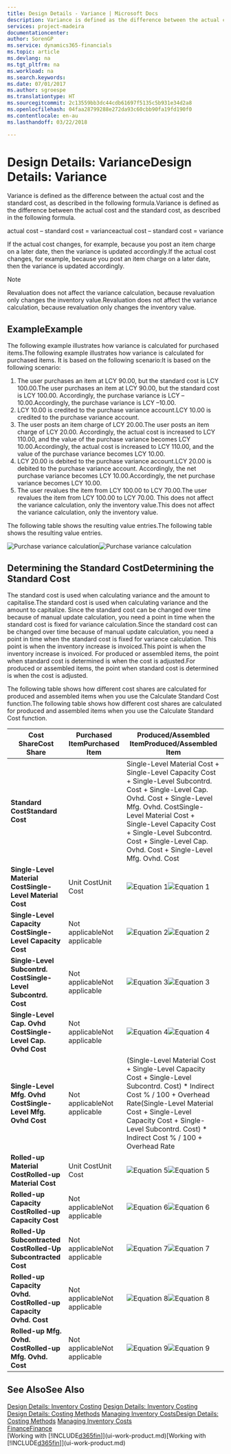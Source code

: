 ```yaml
---
title: Design Details - Variance | Microsoft Docs
description: Variance is defined as the difference between the actual cost and the standard cost, as described in the following formula.
services: project-madeira
documentationcenter: 
author: SorenGP
ms.service: dynamics365-financials
ms.topic: article
ms.devlang: na
ms.tgt_pltfrm: na
ms.workload: na
ms.search.keywords: 
ms.date: 07/01/2017
ms.author: sgroespe
ms.translationtype: HT
ms.sourcegitcommit: 2c13559bb3dc44cdb61697f5135c5b931e34d2a8
ms.openlocfilehash: 04faa28799288e272da93c60cbb90fa19fd190f0
ms.contentlocale: en-au
ms.lasthandoff: 03/22/2018

---
```

# <a name="design-details-variance"></a><span data-ttu-id="d1b2c-103">Design Details: Variance</span><span class="sxs-lookup"><span data-stu-id="d1b2c-103">Design Details: Variance</span></span>
<span data-ttu-id="d1b2c-104">Variance is defined as the difference between the actual cost and the standard cost, as described in the following formula.</span><span class="sxs-lookup"><span data-stu-id="d1b2c-104">Variance is defined as the difference between the actual cost and the standard cost, as described in the following formula.</span></span>  

 <span data-ttu-id="d1b2c-105">actual cost – standard cost = variance</span><span class="sxs-lookup"><span data-stu-id="d1b2c-105">actual cost – standard cost = variance</span></span>  

 <span data-ttu-id="d1b2c-106">If the actual cost changes, for example, because you post an item charge on a later date, then the variance is updated accordingly.</span><span class="sxs-lookup"><span data-stu-id="d1b2c-106">If the actual cost changes, for example, because you post an item charge on a later date, then the variance is updated accordingly.</span></span>  

> [!NOTE]  
>  <span data-ttu-id="d1b2c-107">Revaluation does not affect the variance calculation, because revaluation only changes the inventory value.</span><span class="sxs-lookup"><span data-stu-id="d1b2c-107">Revaluation does not affect the variance calculation, because revaluation only changes the inventory value.</span></span>  

## <a name="example"></a><span data-ttu-id="d1b2c-108">Example</span><span class="sxs-lookup"><span data-stu-id="d1b2c-108">Example</span></span>  
 <span data-ttu-id="d1b2c-109">The following example illustrates how variance is calculated for purchased items.</span><span class="sxs-lookup"><span data-stu-id="d1b2c-109">The following example illustrates how variance is calculated for purchased items.</span></span> <span data-ttu-id="d1b2c-110">It is based on the following scenario:</span><span class="sxs-lookup"><span data-stu-id="d1b2c-110">It is based on the following scenario:</span></span>  

1.  <span data-ttu-id="d1b2c-111">The user purchases an item at LCY 90.00, but the standard cost is LCY 100.00.</span><span class="sxs-lookup"><span data-stu-id="d1b2c-111">The user purchases an item at LCY 90.00, but the standard cost is LCY 100.00.</span></span> <span data-ttu-id="d1b2c-112">Accordingly, the purchase variance is LCY –10.00.</span><span class="sxs-lookup"><span data-stu-id="d1b2c-112">Accordingly, the purchase variance is LCY –10.00.</span></span>  
2.  <span data-ttu-id="d1b2c-113">LCY 10.00 is credited to the purchase variance account.</span><span class="sxs-lookup"><span data-stu-id="d1b2c-113">LCY 10.00 is credited to the purchase variance account.</span></span>  
3.  <span data-ttu-id="d1b2c-114">The user posts an item charge of LCY 20.00.</span><span class="sxs-lookup"><span data-stu-id="d1b2c-114">The user posts an item charge of LCY 20.00.</span></span> <span data-ttu-id="d1b2c-115">Accordingly, the actual cost is increased to LCY 110.00, and the value of the purchase variance becomes LCY 10.00.</span><span class="sxs-lookup"><span data-stu-id="d1b2c-115">Accordingly, the actual cost is increased to LCY 110.00, and the value of the purchase variance becomes LCY 10.00.</span></span>  
4.  <span data-ttu-id="d1b2c-116">LCY 20.00 is debited to the purchase variance account.</span><span class="sxs-lookup"><span data-stu-id="d1b2c-116">LCY 20.00 is debited to the purchase variance account.</span></span> <span data-ttu-id="d1b2c-117">Accordingly, the net purchase variance becomes LCY 10.00.</span><span class="sxs-lookup"><span data-stu-id="d1b2c-117">Accordingly, the net purchase variance becomes LCY 10.00.</span></span>  
5.  <span data-ttu-id="d1b2c-118">The user revalues the item from LCY 100.00 to LCY 70.00.</span><span class="sxs-lookup"><span data-stu-id="d1b2c-118">The user revalues the item from LCY 100.00 to LCY 70.00.</span></span> <span data-ttu-id="d1b2c-119">This does not affect the variance calculation, only the inventory value.</span><span class="sxs-lookup"><span data-stu-id="d1b2c-119">This does not affect the variance calculation, only the inventory value.</span></span>  

 <span data-ttu-id="d1b2c-120">The following table shows the resulting value entries.</span><span class="sxs-lookup"><span data-stu-id="d1b2c-120">The following table shows the resulting value entries.</span></span>  

 <span data-ttu-id="d1b2c-121">![Purchase variance calculation](media/design_details_inventory_costing_11_purchase_variance.png "design_details_inventory_costing_11_purchase_variance")</span><span class="sxs-lookup"><span data-stu-id="d1b2c-121">![Purchase variance calculation](media/design_details_inventory_costing_11_purchase_variance.png "design_details_inventory_costing_11_purchase_variance")</span></span>  

## <a name="determining-the-standard-cost"></a><span data-ttu-id="d1b2c-122">Determining the Standard Cost</span><span class="sxs-lookup"><span data-stu-id="d1b2c-122">Determining the Standard Cost</span></span>  
 <span data-ttu-id="d1b2c-123">The standard cost is used when calculating variance and the amount to capitalise.</span><span class="sxs-lookup"><span data-stu-id="d1b2c-123">The standard cost is used when calculating variance and the amount to capitalize.</span></span> <span data-ttu-id="d1b2c-124">Since the standard cost can be changed over time because of manual update calculation, you need a point in time when the standard cost is fixed for variance calculation.</span><span class="sxs-lookup"><span data-stu-id="d1b2c-124">Since the standard cost can be changed over time because of manual update calculation, you need a point in time when the standard cost is fixed for variance calculation.</span></span> <span data-ttu-id="d1b2c-125">This point is when the inventory increase is invoiced.</span><span class="sxs-lookup"><span data-stu-id="d1b2c-125">This point is when the inventory increase is invoiced.</span></span> <span data-ttu-id="d1b2c-126">For produced or assembled items, the point when standard cost is determined is when the cost is adjusted.</span><span class="sxs-lookup"><span data-stu-id="d1b2c-126">For produced or assembled items, the point when standard cost is determined is when the cost is adjusted.</span></span>  

 <span data-ttu-id="d1b2c-127">The following table shows how different cost shares are calculated for produced and assembled items when you use the Calculate Standard Cost function.</span><span class="sxs-lookup"><span data-stu-id="d1b2c-127">The following table shows how different cost shares are calculated for produced and assembled items when you use the Calculate Standard Cost function.</span></span>  

|<span data-ttu-id="d1b2c-128">Cost Share</span><span class="sxs-lookup"><span data-stu-id="d1b2c-128">Cost Share</span></span>|<span data-ttu-id="d1b2c-129">Purchased Item</span><span class="sxs-lookup"><span data-stu-id="d1b2c-129">Purchased Item</span></span>|<span data-ttu-id="d1b2c-130">Produced/Assembled Item</span><span class="sxs-lookup"><span data-stu-id="d1b2c-130">Produced/Assembled Item</span></span>|  
|----------------|--------------------|------------------------------|  
|<span data-ttu-id="d1b2c-131">**Standard Cost**</span><span class="sxs-lookup"><span data-stu-id="d1b2c-131">**Standard Cost**</span></span>||<span data-ttu-id="d1b2c-132">Single-Level Material Cost + Single-Level Capacity Cost + Single-Level Subcontrd. Cost + Single-Level Cap. Ovhd. Cost + Single-Level Mfg. Ovhd. Cost</span><span class="sxs-lookup"><span data-stu-id="d1b2c-132">Single-Level Material Cost + Single-Level Capacity Cost + Single-Level Subcontrd. Cost + Single-Level Cap. Ovhd. Cost + Single-Level Mfg. Ovhd. Cost</span></span>|  
|<span data-ttu-id="d1b2c-133">**Single-Level Material Cost**</span><span class="sxs-lookup"><span data-stu-id="d1b2c-133">**Single-Level Material Cost**</span></span>|<span data-ttu-id="d1b2c-134">Unit Cost</span><span class="sxs-lookup"><span data-stu-id="d1b2c-134">Unit Cost</span></span>|<span data-ttu-id="d1b2c-135">![Equation 1](media/design_details_inventory_costing_11_equation_1.png "design_details_inventory_costing_11_equation_1")</span><span class="sxs-lookup"><span data-stu-id="d1b2c-135">![Equation 1](media/design_details_inventory_costing_11_equation_1.png "design_details_inventory_costing_11_equation_1")</span></span>|  
|<span data-ttu-id="d1b2c-136">**Single-Level Capacity Cost**</span><span class="sxs-lookup"><span data-stu-id="d1b2c-136">**Single-Level Capacity Cost**</span></span>|<span data-ttu-id="d1b2c-137">Not applicable</span><span class="sxs-lookup"><span data-stu-id="d1b2c-137">Not applicable</span></span>|<span data-ttu-id="d1b2c-138">![Equation 2](media/design_details_inventory_costing_11_equation_2.png "design_details_inventory_costing_11_equation_2")</span><span class="sxs-lookup"><span data-stu-id="d1b2c-138">![Equation 2](media/design_details_inventory_costing_11_equation_2.png "design_details_inventory_costing_11_equation_2")</span></span>|  
|<span data-ttu-id="d1b2c-139">**Single-Level Subcontrd. Cost**</span><span class="sxs-lookup"><span data-stu-id="d1b2c-139">**Single-Level Subcontrd. Cost**</span></span>|<span data-ttu-id="d1b2c-140">Not applicable</span><span class="sxs-lookup"><span data-stu-id="d1b2c-140">Not applicable</span></span>|<span data-ttu-id="d1b2c-141">![Equation 3](media/design_details_inventory_costing_11_equation_3.png "design_details_inventory_costing_11_equation_3")</span><span class="sxs-lookup"><span data-stu-id="d1b2c-141">![Equation 3](media/design_details_inventory_costing_11_equation_3.png "design_details_inventory_costing_11_equation_3")</span></span>|  
|<span data-ttu-id="d1b2c-142">**Single-Level Cap. Ovhd Cost**</span><span class="sxs-lookup"><span data-stu-id="d1b2c-142">**Single-Level Cap. Ovhd Cost**</span></span>|<span data-ttu-id="d1b2c-143">Not applicable</span><span class="sxs-lookup"><span data-stu-id="d1b2c-143">Not applicable</span></span>|<span data-ttu-id="d1b2c-144">![Equation 4](media/design_details_inventory_costing_11_equation_4.png "design_details_inventory_costing_11_equation_4")</span><span class="sxs-lookup"><span data-stu-id="d1b2c-144">![Equation 4](media/design_details_inventory_costing_11_equation_4.png "design_details_inventory_costing_11_equation_4")</span></span>|  
|<span data-ttu-id="d1b2c-145">**Single-Level Mfg. Ovhd Cost**</span><span class="sxs-lookup"><span data-stu-id="d1b2c-145">**Single-Level Mfg. Ovhd Cost**</span></span>|<span data-ttu-id="d1b2c-146">Not applicable</span><span class="sxs-lookup"><span data-stu-id="d1b2c-146">Not applicable</span></span>|<span data-ttu-id="d1b2c-147">(Single-Level Material Cost + Single-Level Capacity Cost + Single-Level Subcontrd. Cost) \* Indirect Cost % / 100 + Overhead Rate</span><span class="sxs-lookup"><span data-stu-id="d1b2c-147">(Single-Level Material Cost + Single-Level Capacity Cost + Single-Level Subcontrd. Cost) \* Indirect Cost % / 100 + Overhead Rate</span></span>|  
|<span data-ttu-id="d1b2c-148">**Rolled-up Material Cost**</span><span class="sxs-lookup"><span data-stu-id="d1b2c-148">**Rolled-up Material Cost**</span></span>|<span data-ttu-id="d1b2c-149">Unit Cost</span><span class="sxs-lookup"><span data-stu-id="d1b2c-149">Unit Cost</span></span>|<span data-ttu-id="d1b2c-150">![Equation 5](media/design_details_inventory_costing_11_equation_5.png "design_details_inventory_costing_11_equation_5")</span><span class="sxs-lookup"><span data-stu-id="d1b2c-150">![Equation 5](media/design_details_inventory_costing_11_equation_5.png "design_details_inventory_costing_11_equation_5")</span></span>|  
|<span data-ttu-id="d1b2c-151">**Rolled-up Capacity Cost**</span><span class="sxs-lookup"><span data-stu-id="d1b2c-151">**Rolled-up Capacity Cost**</span></span>|<span data-ttu-id="d1b2c-152">Not applicable</span><span class="sxs-lookup"><span data-stu-id="d1b2c-152">Not applicable</span></span>|<span data-ttu-id="d1b2c-153">![Equation 6](media/design_details_inventory_costing_11_equation_6.png "design_details_inventory_costing_11_equation_6")</span><span class="sxs-lookup"><span data-stu-id="d1b2c-153">![Equation 6](media/design_details_inventory_costing_11_equation_6.png "design_details_inventory_costing_11_equation_6")</span></span>|  
|<span data-ttu-id="d1b2c-154">**Rolled-Up Subcontracted Cost**</span><span class="sxs-lookup"><span data-stu-id="d1b2c-154">**Rolled-Up Subcontracted Cost**</span></span>|<span data-ttu-id="d1b2c-155">Not applicable</span><span class="sxs-lookup"><span data-stu-id="d1b2c-155">Not applicable</span></span>|<span data-ttu-id="d1b2c-156">![Equation 7](media/design_details_inventory_costing_11_equation_7.png "design_details_inventory_costing_11_equation_7")</span><span class="sxs-lookup"><span data-stu-id="d1b2c-156">![Equation 7](media/design_details_inventory_costing_11_equation_7.png "design_details_inventory_costing_11_equation_7")</span></span>|  
|<span data-ttu-id="d1b2c-157">**Rolled-up Capacity Ovhd. Cost**</span><span class="sxs-lookup"><span data-stu-id="d1b2c-157">**Rolled-up Capacity Ovhd. Cost**</span></span>|<span data-ttu-id="d1b2c-158">Not applicable</span><span class="sxs-lookup"><span data-stu-id="d1b2c-158">Not applicable</span></span>|<span data-ttu-id="d1b2c-159">![Equation 8](media/design_details_inventory_costing_11_equation_8.png "design_details_inventory_costing_11_equation_8")</span><span class="sxs-lookup"><span data-stu-id="d1b2c-159">![Equation 8](media/design_details_inventory_costing_11_equation_8.png "design_details_inventory_costing_11_equation_8")</span></span>|  
|<span data-ttu-id="d1b2c-160">**Rolled-up Mfg. Ovhd. Cost**</span><span class="sxs-lookup"><span data-stu-id="d1b2c-160">**Rolled-up Mfg. Ovhd. Cost**</span></span>|<span data-ttu-id="d1b2c-161">Not applicable</span><span class="sxs-lookup"><span data-stu-id="d1b2c-161">Not applicable</span></span>|<span data-ttu-id="d1b2c-162">![Equation 9](media/design_details_inventory_costing_11_equation_9.png "design_details_inventory_costing_11_equation_9")</span><span class="sxs-lookup"><span data-stu-id="d1b2c-162">![Equation 9](media/design_details_inventory_costing_11_equation_9.png "design_details_inventory_costing_11_equation_9")</span></span>|  

## <a name="see-also"></a><span data-ttu-id="d1b2c-163">See Also</span><span class="sxs-lookup"><span data-stu-id="d1b2c-163">See Also</span></span>  
 <span data-ttu-id="d1b2c-164">[Design Details: Inventory Costing](design-details-inventory-costing.md) </span><span class="sxs-lookup"><span data-stu-id="d1b2c-164">[Design Details: Inventory Costing](design-details-inventory-costing.md) </span></span>  
 <span data-ttu-id="d1b2c-165">[Design Details: Costing Methods](design-details-costing-methods.md) [Managing Inventory Costs](finance-manage-inventory-costs.md)</span><span class="sxs-lookup"><span data-stu-id="d1b2c-165">[Design Details: Costing Methods](design-details-costing-methods.md) [Managing Inventory Costs](finance-manage-inventory-costs.md)</span></span>  
 [<span data-ttu-id="d1b2c-166">Finance</span><span class="sxs-lookup"><span data-stu-id="d1b2c-166">Finance</span></span>](finance.md)  
 <span data-ttu-id="d1b2c-167">[Working with [!INCLUDE[d365fin](includes/d365fin_md.md)]](ui-work-product.md)</span><span class="sxs-lookup"><span data-stu-id="d1b2c-167">[Working with [!INCLUDE[d365fin](includes/d365fin_md.md)]](ui-work-product.md)</span></span>

